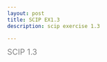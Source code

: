 ```yaml
---
layout: post
title: SCIP EX1.3
description: scip exercise 1.3

---
```



<font size=4 color=gray>SCIP 1.3</font>